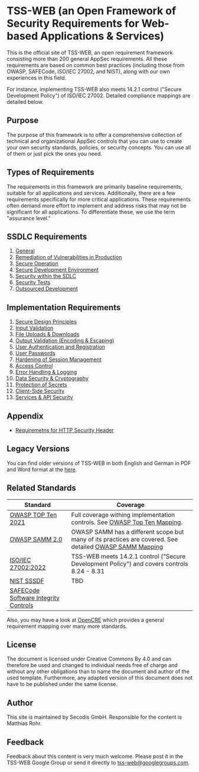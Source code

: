 # TSS-WEB (an Open Framework of Security Requirements for Web-based Applications & Services)

This is the official site of TSS-WEB, an open requirement framework consisting more than 200 general AppSec requirements. All these requirements are based on common best practices (including those from OWASP, SAFECode, ISO/IEC 27002, and NIST), along with our own experiences in this field.

For instance, implementing TSS-WEB also meets 14.2.1 control ("Secure Development Policy") of ISO/IEC 27002. Detailed compliance mappings are detailed below.

## Purpose

The purpose of this framework is to offer a comprehensive collection of technical and organizational AppSec controls that you can use to create your own security standards, policies, or security concepts. You can use all of them or just pick the ones you need.

## Types of Requirements

The requirements in this framework are primarily baseline requirements, suitable for all applications and services. Additionally, there are a few requirements specifically for more critical applications. These requirements often demand more effort to implement and address risks that may not be significant for all applications. To differentiate these, we use the term "assurance level."

## SSDLC Requirements

1. [General](A_SSDLC_Requirements/01_General.md)
2. [Remediation of Vulnerabilities in Production](A_SSDLC_Requirements/02_Vulnerability-Remediation.md) 
3. [Secure Operation](A_SSDLC_Requirements/03_Secure-Operation.md)
4. [Secure Development Environment](A_SSDLC_Requirements/04_Secure-Dev-Environment.md)
5. [Security within the SDLC](A_SSDLC_Requirements/05_Security-wthin-SDLC.md)
6. [Security Tests](A_SSDLC_Requirements/06_Security-Tests.md)
7. [Outsourced Development](A_SSDLC_Requirements/07_Outsourced-Development.md)

## Implementation Requirements

1. [Secure Design Principles](B_Implementation_Requirements/01_Secure-Design-Principles.md)
2. [Input Validation](B_Implementation_Requirements/02_InputVal.md)
3. [File Uploads & Downloads](B_Implementation_Requirements/03_FileUploads.md)
4. [Output Validation (Encoding & Escaping)](B_Implementation_Requirements/04_OutputVal.md)
5. [User Authentication and Registration](B_Implementation_Requirements/05_UserAuth.md)
6. [User Passwords](B_Implementation_Requirements/06_User-Passwords.md)
7. [Hardening of Session Management](B_Implementation_Requirements/07_Session-Mgmt.md)
8. [Access Control](B_Implementation_Requirements/08_Access-Control.md)
9. [Error Handling & Logging](B_Implementation_Requirements/09_Error-Handling-And-Logging.md)
10. [Data Security & Cryptography](B_Implementation_Requirements/10_Data-Security.md)
11. [Protection of Secrets](B_Implementation_Requirements/11_Secrets.md)
12. [Client-Side Security](B_Implementation_Requirements/12_Client-Side-Security.md)
13. [Services & API Security](B_Implementation_Requirements/13_API-Security.md)

## Appendix

- [Requiremetns for HTTP Security Header](Appendix/RequirementsforHTTPSecurityHeader.md)

## Legacy Versions

You can find older versions of TSS-WEB in both English and German in PDF and Word format at the [here](https://secodis.atlassian.net/wiki/spaces/TSSWEB).

## Related Standards

| Standard  | Coverage |
| ------------- | ------------- |
| [OWASP TOP Ten 2021](https://owasp.org/www-project-top-ten/) | Full coverage withing implementation controls. See [OWASP Top Ten Mapping](C_Appendix/OWASP_Top_Ten_Mapping.md). |
| [OWASP SAMM 2.0](https://owaspsamm.org/model/) | OWASP SAMM has a different scope but many of its practices are covered. See detailed [OWASP SAMM Mapping](C_Appendix/OWASP_SAMM-2.0-Mapping.md) |
| [ISO/IEC 27002:2022](https://www.iso.org/standard/27001)  | TSS-WEB meets 14.2.1 control ("Secure Development Policy") and covers controls 8.24 - 8.31 |
| [NIST SSSDF](https://csrc.nist.gov/Projects/ssdf)  | TBD  |
| [SAFECode Software Integrity Controls](https://safecode.org/uncategorized/software-integrity-controls/) | |

Also, you may have a look at [OpenCRE](https://www.opencre.org/) which provides a general requirement mapping over many more standards.

## License
The document is licensed under Creative Commons By 4.0 and can therefore be used and changed to individual needs free of charge and without any other obligations than to name the document and author of the used template. Furthermore, any adapted version of this document does not have to be published under the same license.

## Author
This site is maintained by Secodis GmbH. Responsible for the content is Matthias Rohr. 

## Feedback 
Feedback about this content is very much welcome. Please post it in the TSS-WEB Google Group or send it directly to tss-web@googlegroups.com.
